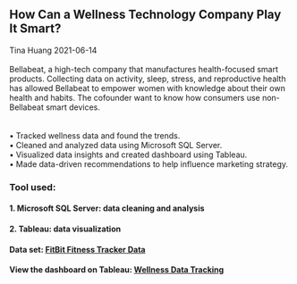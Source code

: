 ## How Can a Wellness Technology Company Play It Smart? </br>
Tina Huang 2021-06-14
</br>
</br>
Bellabeat, a high-tech company that manufactures health-focused smart products. Collecting data on activity, sleep, stress, and reproductive health has allowed Bellabeat to empower women with knowledge about their own health and habits.
The cofounder want to know how consumers use non-Bellabeat smart devices. 
</br>
</br>
</br>
• Tracked wellness data and found the trends.</br>
• Cleaned and analyzed data using Microsoft SQL Server.</br>
• Visualized data insights and created dashboard using Tableau.</br>
• Made data-driven recommendations to help influence marketing strategy.</br>


### Tool used:
#### 1. Microsoft SQL Server: data cleaning and analysis
#### 2. Tableau: data visualization


#### Data set: [FitBit Fitness Tracker Data](https://www.kaggle.com/arashnic/fitbit)

#### View the dashboard on Tableau: [Wellness Data Tracking](https://public.tableau.com/app/profile/wan.chi.huang/viz/WellnessDataTracking/Dashboard1)
